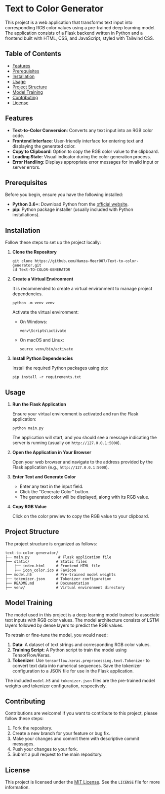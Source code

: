 
# Text to Color Generator

This project is a web application that transforms text input into corresponding RGB color values using a pre-trained deep learning model. The application consists of a Flask backend written in Python and a frontend built with HTML, CSS, and JavaScript, styled with Tailwind CSS.

## Table of Contents

- [Features](#features)
- [Prerequisites](#prerequisites)
- [Installation](#installation)
- [Usage](#usage)
- [Project Structure](#project-structure)
- [Model Training](#model-training)
- [Contributing](#contributing)
- [License](#license)

## Features

- **Text-to-Color Conversion**: Converts any text input into an RGB color code.
- **Frontend Interface**: User-friendly interface for entering text and displaying the generated color.
- **Copy to Clipboard**: Option to copy the RGB color value to the clipboard.
- **Loading State**: Visual indicator during the color generation process.
- **Error Handling**: Displays appropriate error messages for invalid input or server errors.

## Prerequisites

Before you begin, ensure you have the following installed:

- **Python 3.6+**: Download Python from the [official website](https://www.python.org/downloads/).
- **pip**: Python package installer (usually included with Python installations).


## Installation

Follow these steps to set up the project locally:

1.  **Clone the Repository**

    ```
    git clone https://github.com/Hamza-Meer007/Text-to-color-generator.git
    cd Text-TO-COLOR-GENERATOR
    ```

2.  **Create a Virtual Environment**

    It is recommended to create a virtual environment to manage project dependencies.

    ```
    python -m venv venv
    ```

    Activate the virtual environment:

    -   On Windows:

        ```
        venv\Scripts\activate
        ```

    -   On macOS and Linux:

        ```
        source venv/bin/activate
        ```

3.  **Install Python Dependencies**

    Install the required Python packages using pip:

    ```
    pip install -r requirements.txt
    ```


## Usage

1.  **Run the Flask Application**

    Ensure your virtual environment is activated and run the Flask application:

    ```
    python main.py
    ```

    The application will start, and you should see a message indicating the server is running (usually on `http://127.0.0.1:5000`).

2.  **Open the Application in Your Browser**

    Open your web browser and navigate to the address provided by the Flask application (e.g., `http://127.0.0.1:5000`).

3.  **Enter Text and Generate Color**

    -   Enter any text in the input field.
    -   Click the "Generate Color" button.
    -   The generated color will be displayed, along with its RGB value.

4.  **Copy RGB Value**

    Click on the color preview to copy the RGB value to your clipboard.

## Project Structure

The project structure is organized as follows:

```
text-to-color-generator/
├── main.py             # Flask application file
├── static/            # Static files
│   ├── index.html     # Frontend HTML file
│   ├── icon_color.ico # Favicon
├── model.h5           # Pre-trained model weights
├── tokenizer.json     # Tokenizer configuration
├── README.md          # Documentation
├── venv/              # Virtual environment directory
```

## Model Training

The model used in this project is a deep learning model trained to associate text inputs with RGB color values. The model architecture consists of LSTM layers followed by dense layers to predict the RGB values.

To retrain or fine-tune the model, you would need:

1.  **Data**: A dataset of text strings and corresponding RGB color values.
2.  **Training Script**: A Python script to train the model using TensorFlow/Keras.
3.  **Tokenizer**: Use `tensorflow.keras.preprocessing.text.Tokenizer` to convert text data into numerical sequences. Save the tokenizer configuration to a JSON file for use in the Flask application.

The included `model.h5` and `tokenizer.json` files are the pre-trained model weights and tokenizer configuration, respectively.

## Contributing

Contributions are welcome! If you want to contribute to this project, please follow these steps:

1.  Fork the repository.
2.  Create a new branch for your feature or bug fix.
3.  Make your changes and commit them with descriptive commit messages.
4.  Push your changes to your fork.
5.  Submit a pull request to the main repository.

## License

This project is licensed under the [MIT License](LICENSE). See the `LICENSE` file for more information.
```

